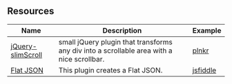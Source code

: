 ## Resources

| Name | Description | Example |
| ------ | ------ |------ |
| [jQuery-slimScroll](https://github.com/rochal/jQuery-slimScroll) | small jQuery plugin that transforms any div into a scrollable area with a nice scrollbar. | [plnkr](http://plnkr.co/edit/IHnFAiVh0gfcmBdy05Mt?p=preview) |
| [Flat JSON](https://github.com/djhvscf/flatJSON) | This plugin creates a Flat JSON. | [jsfiddle](http://jsfiddle.net/wenyi/uho91j0e/2/) |

